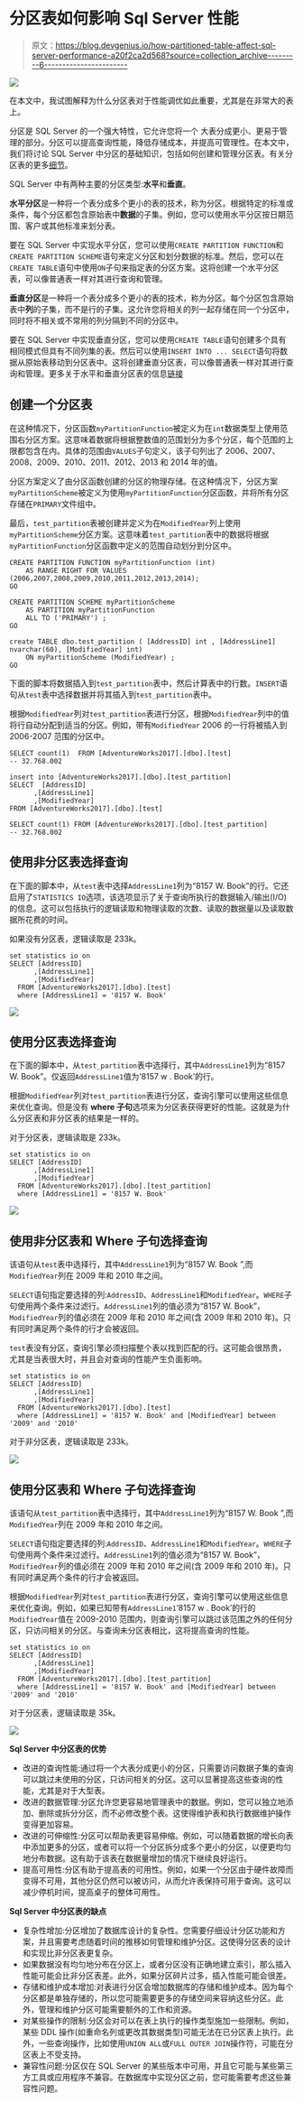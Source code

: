 # 分区表如何影响 Sql Server 性能

> 原文：<https://blog.devgenius.io/how-partitioned-table-affect-sql-server-performance-a20f2ca2d568?source=collection_archive---------6----------------------->

![](img/72e61c05f355bb551a187d304ea35291.png)

在本文中，我试图解释为什么分区表对于性能调优如此重要，尤其是在非常大的表上。

分区是 SQL Server 的一个强大特性，它允许您将一个
大表分成更小、更易于管理的部分。分区可以提高查询性能，降低存储成本，并提高可管理性。在本文中，我们将讨论 SQL Server 中分区的基础知识，包括如何创建和管理分区表。有关分区表的更多[细节](https://learn.microsoft.com/en-us/sql/relational-databases/partitions/create-partitioned-tables-and-indexes?view=sql-server-ver16)。

SQL Server 中有两种主要的分区类型:**水平**和**垂直**。

**水平分区**是一种将一个表分成多个更小的表的技术，称为分区。根据特定的标准或条件，每个分区都包含原始表中**数据**的子集。例如，您可以使用水平分区按日期范围、客户或其他标准来划分表。

要在 SQL Server 中实现水平分区，您可以使用`CREATE PARTITION FUNCTION`和`CREATE PARTITION SCHEME`语句来定义分区和划分数据的标准。然后，您可以在`CREATE TABLE`语句中使用`ON`子句来指定表的分区方案。这将创建一个水平分区表，可以像普通表一样对其进行查询和管理。

**垂直分区**是一种将一个表分成多个更小的表的技术，称为分区。每个分区包含原始表中**列**的子集，而不是行的子集。这允许您将相关的列一起存储在同一个分区中，同时将不相关或不常用的列分隔到不同的分区中。

要在 SQL Server 中实现垂直分区，您可以使用`CREATE TABLE`语句创建多个具有相同模式但具有不同列集的表。然后可以使用`INSERT INTO ... SELECT`语句将数据从原始表移动到分区表中。这将创建垂直分区表，可以像普通表一样对其进行查询和管理。更多关于水平和垂直分区表的信息[链接](https://www.sqlshack.com/database-table-partitioning-sql-server/)

## **创建一个分区表**

在这种情况下，分区函数`myPartitionFunction`被定义为在`int`数据类型上使用范围右分区方案。这意味着数据将根据整数值的范围划分为多个分区，每个范围的上限都包含在内。具体的范围由`VALUES`子句定义，该子句列出了 2006、2007、2008、2009、2010、2011、2012、2013 和 2014 年的值。

分区方案定义了由分区函数创建的分区的物理存储。在这种情况下，分区方案`myPartitionScheme`被定义为使用`myPartitionFunction`分区函数，并将所有分区存储在`PRIMARY`文件组中。

最后，`test_partition`表被创建并定义为在`ModifiedYear`列上使用`myPartitionScheme`分区方案。这意味着`test_partition`表中的数据将根据`myPartitionFunction`分区函数中定义的范围自动划分到分区中。

```
CREATE PARTITION FUNCTION myPartitionFunction (int)  
    AS RANGE RIGHT FOR VALUES (2006,2007,2008,2009,2010,2011,2012,2013,2014);
GO  

CREATE PARTITION SCHEME myPartitionScheme
    AS PARTITION myPartitionFunction
    ALL TO ('PRIMARY') ;  
GO  

create TABLE dbo.test_partition ( [AddressID] int , [AddressLine1] nvarchar(60), [ModifiedYear] int)  
    ON myPartitionScheme (ModifiedYear) ;  
GO
```

下面的脚本将数据插入到`test_partition`表中，然后计算表中的行数。`INSERT`语句从`test`表中选择数据并将其插入到`test_partition`表中。

根据`ModifiedYear`列对`test_partition`表进行分区，根据`ModifiedYear`列中的值将行自动分配到适当的分区。例如，带有`ModifiedYear` 2006 的一行将被插入到 2006-2007 范围的分区中。

```
SELECT count(1)  FROM [AdventureWorks2017].[dbo].[test]
-- 32.768.002

insert into [AdventureWorks2017].[dbo].[test_partition]
SELECT  [AddressID]
      ,[AddressLine1]
      ,[ModifiedYear]
FROM [AdventureWorks2017].[dbo].[test]

SELECT count(1) FROM [AdventureWorks2017].[dbo].[test_partition]
-- 32.768.002
```

## 使用非分区表选择查询

在下面的脚本中，从`test`表中选择`AddressLine1`列为“8157 W. Book”的行。它还启用了`STATISTICS IO`选项，该选项显示了关于查询所执行的数据输入/输出(I/O)的信息。这可以包括执行的逻辑读取和物理读取的次数、读取的数据量以及读取数据所花费的时间。

如果没有分区表，逻辑读取是 233k。

```
set statistics io on 
SELECT [AddressID]
      ,[AddressLine1]
      ,[ModifiedYear]
  FROM [AdventureWorks2017].[dbo].[test] 
  where [AddressLine1] = '8157 W. Book'
```

![](img/1c8ffb354f7a55f487b3125a2b253c2d.png)

## 使用分区表选择查询

在下面的脚本中，从`test_partition`表中选择行，其中`AddressLine1`列为“8157 W. Book”。仅返回`AddressLine1`值为‘8157 w . Book’的行。

根据`ModifiedYear`列对`test_partition`表进行分区，查询引擎可以使用这些信息来优化查询。但是没有 **where 子句**选项来为分区表获得更好的性能。这就是为什么分区表和非分区表的结果是一样的。

对于分区表，逻辑读取是 233k。

```
set statistics io on 
SELECT [AddressID]
      ,[AddressLine1]
      ,[ModifiedYear]
  FROM [AdventureWorks2017].[dbo].[test_partition] 
  where [AddressLine1] = '8157 W. Book'
```

![](img/0acb9665efbc72a92aebbd2b385e108d.png)

## 使用非分区表和 Where 子句选择查询

该语句从`test`表中选择行，其中`AddressLine1`列为“8157 W. Book ”,而`ModifiedYear`列在 2009 年和 2010 年之间。

`SELECT`语句指定要选择的列:`AddressID`、`AddressLine1`和`ModifiedYear`。`WHERE`子句使用两个条件来过滤行。`AddressLine1`列的值必须为“8157 W. Book”，`ModifiedYear`列的值必须在 2009 年和 2010 年之间(含 2009 年和 2010 年)。只有同时满足两个条件的行才会被返回。

`test`表没有分区，查询引擎必须扫描整个表以找到匹配的行。这可能会很昂贵，尤其是当表很大时，并且会对查询的性能产生负面影响。

```
set statistics io on 
SELECT [AddressID]
      ,[AddressLine1]
      ,[ModifiedYear]
  FROM [AdventureWorks2017].[dbo].[test] 
  where [AddressLine1] = '8157 W. Book' and [ModifiedYear] between '2009' and '2010'
```

对于非分区表，逻辑读取是 233k。

![](img/55c85b27a554cbb5657a3e0deebcfa69.png)

## 使用分区表和 Where 子句选择查询

该语句从`test_partition`表中选择行，其中`AddressLine1`列为“8157 W. Book ”,而`ModifiedYear`列在 2009 年和 2010 年之间。

`SELECT`语句指定要选择的列:`AddressID`、`AddressLine1`和`ModifiedYear`。`WHERE`子句使用两个条件来过滤行。`AddressLine1`列的值必须为“8157 W. Book”，`ModifiedYear`列的值必须在 2009 年和 2010 年之间(含 2009 年和 2010 年)。只有同时满足两个条件的行才会被返回。

根据`ModifiedYear`列对`test_partition`表进行分区，查询引擎可以使用这些信息来优化查询。例如，如果已知带有`AddressLine1`‘8157 w . Book’的行的`ModifiedYear`值在 2009-2010 范围内，则查询引擎可以跳过该范围之外的任何分区，只访问相关的分区。与查询未分区表相比，这将提高查询的性能。

```
set statistics io on 
SELECT [AddressID]
      ,[AddressLine1]
      ,[ModifiedYear]
  FROM [AdventureWorks2017].[dbo].[test_partition] 
  where [AddressLine1] = '8157 W. Book' and [ModifiedYear] between '2009' and '2010'
```

对于分区表，逻辑读取是 35k。

![](img/8f4c73c51dd64e3dcafabf71640cc540.png)

**Sql Server 中分区表的优势**

*   改进的查询性能:通过将一个大表分成更小的分区，只需要访问数据子集的查询可以跳过未使用的分区，只访问相关的分区。这可以显著提高这些查询的性能，尤其是对于大型表。
*   改进的数据管理:分区允许您更容易地管理表中的数据。例如，您可以独立地添加、删除或拆分分区，而不必修改整个表。这使得维护表和执行数据维护操作变得更加容易。
*   改进的可伸缩性:分区可以帮助表更容易伸缩。例如，可以随着数据的增长向表中添加更多的分区，或者可以将一个分区拆分成多个更小的分区，以便更均匀地分布数据。这有助于该表在数据量增加的情况下继续良好运行。
*   提高可用性:分区有助于提高表的可用性。例如，如果一个分区由于硬件故障而变得不可用，其他分区仍然可以被访问，从而允许表保持可用于查询。这可以减少停机时间，提高桌子的整体可用性。

**Sql Server 中分区表的缺点**

*   复杂性增加:分区增加了数据库设计的复杂性。您需要仔细设计分区功能和方案，并且需要考虑随着时间的推移如何管理和维护分区。这使得分区表的设计和实现比非分区表更复杂。
*   如果数据没有均匀地分布在分区上，或者分区没有正确地建立索引，那么插入性能可能会比非分区表差。此外，如果分区碎片过多，插入性能可能会很差。
*   存储和维护成本增加:对表进行分区会增加数据库的存储和维护成本。因为每个分区都是单独存储的，所以您可能需要更多的存储空间来容纳这些分区。此外，管理和维护分区可能需要额外的工作和资源。
*   对某些操作的限制:分区会对可以在表上执行的操作类型施加一些限制。例如，某些 DDL 操作(如重命名列或更改其数据类型)可能无法在已分区表上执行。此外，一些查询操作，比如使用`UNION ALL`或`FULL OUTER JOIN`操作符，可能在分区表上不受支持。
*   兼容性问题:分区仅在 SQL Server 的某些版本中可用，并且它可能与某些第三方工具或应用程序不兼容。在数据库中实现分区之前，您可能需要考虑这些兼容性问题。